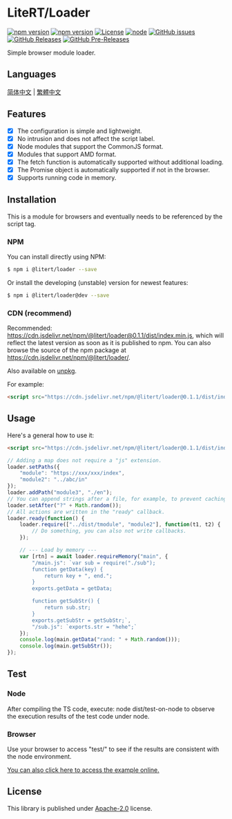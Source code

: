 # LiteRT/Loader

[![npm version](https://img.shields.io/npm/v/@litert/loader.svg?colorB=brightgreen)](https://www.npmjs.com/package/@litert/loader "Stable Version")
[![npm version](https://img.shields.io/npm/v/@litert/loader/dev.svg)](https://www.npmjs.com/package/@litert/loader "Development Version")
[![License](https://img.shields.io/github/license/litert/loader.js.svg)](https://github.com/litert/loader.js/blob/master/LICENSE)
[![node](https://img.shields.io/node/v/@litert/loader.svg?colorB=brightgreen)](https://nodejs.org/dist/latest-v12.x/)
[![GitHub issues](https://img.shields.io/github/issues/litert/loader.js.svg)](https://github.com/litert/loader.js/issues)
[![GitHub Releases](https://img.shields.io/github/release/litert/loader.js.svg)](https://github.com/litert/loader.js/releases "Stable Release")
[![GitHub Pre-Releases](https://img.shields.io/github/release/litert/loader.js/all.svg)](https://github.com/litert/loader.js/releases "Pre-Release")

Simple browser module loader.

## Languages

[简体中文](doc/README.zh-CN.md) | [繁體中文](doc/README.zh-TW.md)

## Features

- [x] The configuration is simple and lightweight.  
- [x] No intrusion and does not affect the script label.  
- [x] Node modules that support the CommonJS format.  
- [x] Modules that support AMD format.  
- [x] The fetch function is automatically supported without additional loading.  
- [x] The Promise object is automatically supported if not in the browser.  
- [x] Supports running code in memory.

## Installation

This is a module for browsers and eventually needs to be referenced by the script tag.

### NPM

You can install directly using NPM:

```sh
$ npm i @litert/loader --save
```

Or install the developing (unstable) version for newest features:

```sh
$ npm i @litert/loader@dev --save
```

### CDN (recommend)

Recommended: https://cdn.jsdelivr.net/npm/@litert/loader@0.1.1/dist/index.min.js, which will reflect the latest version as soon as it is published to npm. You can also browse the source of the npm package at https://cdn.jsdelivr.net/npm/@litert/loader/.

Also available on [unpkg](https://unpkg.com/@litert/loader@0.1.1/dist/index.min.js).

For example:

```html
<script src="https://cdn.jsdelivr.net/npm/@litert/loader@0.1.1/dist/index.min.js"></script>
```

## Usage

Here's a general how to use it:

```html
<script src="https://cdn.jsdelivr.net/npm/@litert/loader@0.1.1/dist/index.min.js"></script>
```

```javascript
// Adding a map does not require a "js" extension.
loader.setPaths({
    "module": "https://xxx/xxx/index",
    "module2": "../abc/in"
});
loader.addPath("module3", "./en");
// You can append strings after a file, for example, to prevent caching.
loader.setAfter("?" + Math.random());
// All actions are written in the "ready" callback.
loader.ready(function() {
    loader.require(["../dist/tmodule", "module2"], function(t1, t2) {
        // Do something, you can also not write callbacks.
    });

    // --- Load by memory ---
    var [rtn] = await loader.requireMemory("main", {
        "/main.js": `var sub = require("./sub");
        function getData(key) {
            return key + ", end.";
        }
        exports.getData = getData;

        function getSubStr() {
            return sub.str;
        }
        exports.getSubStr = getSubStr;`,
        "/sub.js": `exports.str = "hehe";`
    });
    console.log(main.getData("rand: " + Math.random()));
    console.log(main.getSubStr());
});
```

## Test

### Node

After compiling the TS code, execute: node dist/test-on-node to observe the execution results of the test code under node.

### Browser

Use your browser to access "test/" to see if the results are consistent with the node environment.

[You can also click here to access the example online.](https://litert.github.io/loader.js/test/)

## License

This library is published under [Apache-2.0](./LICENSE) license.
